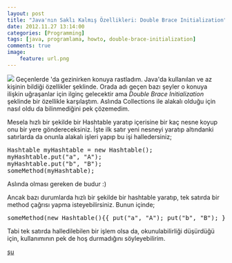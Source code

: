 ```yaml
---
layout: post
title: "Java'nın Saklı Kalmış Özellikleri: Double Brace Initialization"
date: 2012.11.27 13:14:00
categories: [Programming]
tags: [java, programlama, howto, double-brace-initialization]
comments: true
image: 
    feature: url.png
---
```

[![](http://3.bp.blogspot.com/--ZwM4wcQz8Y/ULS9gToWlrI/AAAAAAAAAfo/ZBv-eiEr8v4/s200/url.png)](http://3.bp.blogspot.com/--ZwM4wcQz8Y/ULS9gToWlrI/AAAAAAAAAfo/ZBv-eiEr8v4/s1600/url.png) 
Geçenlerde 'da gezinirken konuya rastladım. Java'da kullanılan ve az kişinin bildiği özellikler şeklinde. Orada adı geçen bazı şeyler o konuya ilişkin uğraşanlar için ilginç gelecektir ama _Double Brace Initialization_ şeklinde bir özellikle karşılaştım. Aslında Collections ile alakalı olduğu için nasıl oldu da bilinmediğini pek çözemedim. 

<!--more-->

Mesela hızlı bir şekilde bir Hashtable yaratıp içerisine bir kaç nesne koyup onu bir yere göndereceksiniz. İşte ilk satır yeni nesneyi yaratıp altındanki satırlarda da onunla alakalı işleri yapıp bu işi halledersiniz; 

<pre class="prettyprint">Hashtable<String, String> myHashtable = new Hashtable<String, String>(); 
myHashtable.put("a", "A"); 
myHashtable.put("b", "B"); 
someMethod(myHashtable);</pre>

Aslında olması gereken de budur :) 

Ancak bazı durumlarda hızlı bir şekilde bir hashtable yaratıp, tek satırda bir method çağrısı yapma isteyebilirsiniz. Bunun içinde; 

<pre class="prettyprint">someMethod(new Hashtable<String, String>(){{ put("a", "A"); put("b", "B"); }}); 
</pre>

Tabi tek satırda halledilebilen bir işlem olsa da, okunulabilirliği düşürdüğü için, kullanımının pek de hoş durmadığını söyleyebilirim. 

[şu](http://stackoverflow.com/questions/15496/hidden-features-of-java)
